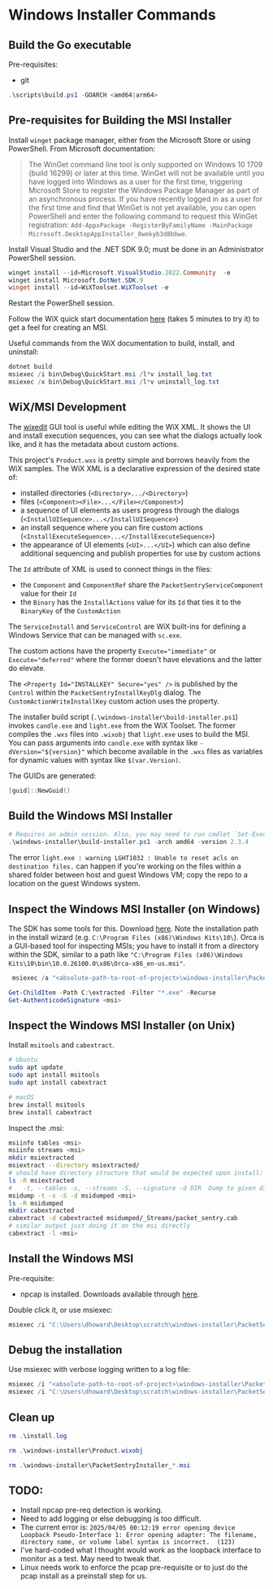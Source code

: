 # Windows Installer Commands

## Build the Go executable

Pre-requisites:

- git

```PowerShell
.\scripts\build.ps1 -GOARCH <amd64|arm64>
```

## Pre-requisites for Building the MSI Installer

Install `winget` package manager, either from the Microsoft Store or using PowerShell. From Microsoft documentation:

> The WinGet command line tool is only supported on Windows 10 1709 (build 16299) or later at this time. WinGet will not be available until you have logged into Windows as a user for the first time, triggering Microsoft Store to register the Windows Package Manager as part of an asynchronous process. If you have recently logged in as a user for the first time and find that WinGet is not yet available, you can open PowerShell and enter the following command to request this WinGet registration: `Add-AppxPackage -RegisterByFamilyName -MainPackage Microsoft.DesktopAppInstaller_8wekyb3d8bbwe`.

Install Visual Studio and the .NET SDK 9.0; must be done in an Administrator PowerShell session.

```PowerShell
winget install --id=Microsoft.VisualStudio.2022.Community  -e
winget install Microsoft.DotNet.SDK.9
winget install --id=WiXToolset.WiXToolset -e
```

Restart the PowerShell session.

Follow the WiX quick start documentation [here](https://docs.firegiant.com/quick-start/) (takes 5 minutes to try it) to get a feel for creating an MSI.

Useful commands from the WiX documentation to build, install, and uninstall:

```PowerShell
dotnet build
msiexec /i bin\Debug\QuickStart.msi /l*v install_log.txt
msiexec /x bin\Debug\QuickStart.msi /l*v uninstall_log.txt
```

## WiX/MSI Development

The [wixedit](https://wixedit.github.io/) GUI tool is useful while editing the WiX XML. It shows the UI and install execution sequences, you can see what the dialogs actually look like, and it has the metadata about custom actions.

This project's `Product.wxs` is pretty simple and borrows heavily from the WiX samples. The WiX XML is a declarative expression of the desired state of:

- installed directories (`<Directory>.../<Directory>`)
- files (`<Component><File>...</File></Component>`)
- a sequence of UI elements as users progress through the dialogs (`<InstallUISequence>...</InstallUISequence>`)
- an install sequence where you can fire custom actions (`<InstallExecuteSequence>...</InstallExecuteSequence>`)
- the appearance of UI elements (`<UI>...</UI>`) which can also define additional sequencing and publish properties for use by custom actions

The `Id` attribute of XML is used to connect things in the files:

- the `Component` and `ComponentRef` share the `PacketSentryServiceComponent` value for their `Id`
- the `Binary` has the `InstallActions` value for its `Id` that ties it to the `BinaryKey` of the `CustomAction`

The `ServiceInstall` and `ServiceControl` are WiX built-ins for defining a Windows Service that can be managed with `sc.exe`.

The custom actions have the property `Execute="immediate"` or `Execute="deferred"` where the former doesn't have elevations and the latter do elevate.

The `<Property Id="INSTALLKEY" Secure="yes" />` is published by the `Control` within the `PacketSentryInstallKeyDlg` dialog. The `CustomActionWriteInstallKey` custom action uses the property.

The installer build script (`.\windows-installer\build-installer.ps1`) invokes `candle.exe` and `light.exe` from the WiX Toolset. The former compiles the `.wxs` files into `.wixobj` that `light.exe` uses to build the MSI. You can pass arguments into `candle.exe` with syntax like `-dVersion="${version}"` which become available in the `.wxs` files as variables for dynamic values with syntax like `$(var.Version)`.

The GUIDs are generated:

```PowerShell
[guid]::NewGuid()
```

## Build the Windows MSI Installer

```PowerShell
# Requires an admin session. Also, you may need to run cmdlet `Set-ExecutionPolicy <PolicyValue>` to be able execute a script.
.\windows-installer\build-installer.ps1 -arch amd64 -version 2.3.4
```

The error `light.exe : warning LGHT1032 : Unable to reset acls on destination files.` can happen if you're working on the files within a shared folder between host and guest Windows VM; copy the repo to a location on the guest Windows system.

## Inspect the Windows MSI Installer (on Windows)

The SDK has some tools for this. Download [here](https://developer.microsoft.com/en-us/windows/downloads/windows-sdk/).
Note the installation path in the install wizard (e.g. `C:\Program Files (x86)\Windows Kits\10\`). Orca is a GUI-based tool for inspecting MSIs; you have to install it from a directory within the SDK, similar to a path like `"C:\Program Files (x86)\Windows Kits\10\bin\10.0.26100.0\x86\Orca-x86_en-us.msi"`.

```PowerShell
 msiexec /a "<absolute-path-to-root-of-project>\windows-installer\PacketSentryInstaller_amd64_v1.0.0.msi"  /qb TARGETDIR=C:\extracted

Get-ChildItem -Path C:\extracted -Filter "*.exe" -Recurse
Get-AuthenticodeSignature <msi>
```

## Inspect the Windows MSI Installer (on Unix)

Install `msitools` and `cabextract`.

```bash
# Ubuntu
sudo apt update
sudo apt install msitools
sudo apt install cabextract

# macOS
brew install msitools
brew install cabextract
```

Inspect the .msi:

```bash
msiinfo tables <msi>
msiinfo streams <msi>
mkdir msiextracted
msiextract --directory msiextracted/
# should have directory structure that would be expected upon install: /'Program Files'/PacketSentry/packet_sentry.exe
ls -R msiextracted
#   -t, --tables -s, --streams -S, --signature -d DIR  Dump to given directory DIR
msidump -t -s -S -d msidumped <msi>
ls -R msidumped
mkdir cabextracted
cabextract -d cabextracted msidumped/_Streams/packet_sentry.cab
# similar output just doing it on the msi directly
cabextract -l <msi>
```

## Install the Windows MSI

Pre-requisite:

- npcap is installed. Downloads available through [here](https://npcap.com/#download).

Double click it, or use msiexec:

```PowerShell
msiexec /i "C:\Users\dhoward\Desktop\scratch\windows-installer\PacketSentryInstaller_amd64_v1.0.0.msi"
```

## Debug the installation

Use msiexec with verbose logging written to a log file:

```PowerShell
msiexec /i "<absolute-path-to-root-of-project>\windows-installer\PacketSentryInstaller_amd64_v1.0.0.msi" /L*v "<absolute-path-to-root-of-project>\install.log"
msiexec /i "C:\Users\dhoward\Desktop\scratch\windows-installer\PacketSentryInstaller_amd64_v2.3.4.msi" /L*v "C:\Users\dhoward\Desktop\scratch\install.log"
```

## Clean up

```PowerShell
rm .\install.log

rm .\windows-installer\Product.wixobj

rm .\windows-installer\PacketSentryInstaller_*.msi
```

## TODO:

- Install npcap pre-req detection is working.
- Need to add logging or else debugging is too difficult.
- The current error is: `2025/04/05 00:12:19 error opening device Loopback Pseudo-Interface 1: Error opening adapter: The filename, directory name, or volume label syntax is incorrect.  (123)`
- I've hard-coded what I thought would work as the loopback interface to monitor as a test. May need to tweak that.
- Linux needs work to enforce the pcap pre-requisite or to just do the pcap install as a preinstall step for us.
